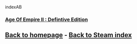 indexAB

### [Age Of Empire II : Defintive Edition](AOE2Def.md)  

## [Back to homepage](/)  -  [Back to Steam index](/Steam/indexSteam.md)
